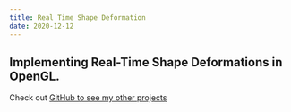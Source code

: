 ```yaml
---
title: Real Time Shape Deformation
date: 2020-12-12
---
```


Implementing Real-Time Shape Deformations in OpenGL.
---
Check out [GitHub to see my other projects](https://github.com/keeganl)

